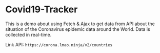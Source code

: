 # Covid19-Tracker
This is a demo about using Fetch & Ajax to get data from API about the situation of the Coronavirus epidemic data around the World. Data is collected in real-time.
<br>

Link API:
`
https://corona.lmao.ninja/v2/countries
`
